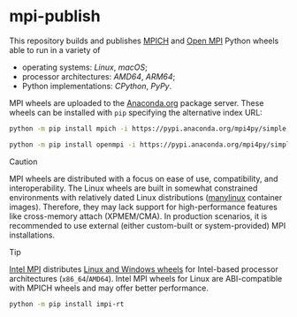 # mpi-publish

This repository builds and publishes [MPICH](https://www.mpich.org) and
[Open MPI](https://www.open-mpi.org/) Python wheels able to run in
a variety of

- operating systems: *Linux*, *macOS*;
- processor architectures: *AMD64*, *ARM64*;
- Python implementations: *CPython*, *PyPy*.

MPI wheels are uploaded to the [Anaconda.org](https://anaconda.org/mpi4py)
package server. These wheels can be installed with `pip` specifying the
alternative index URL:

```sh
python -m pip install mpich -i https://pypi.anaconda.org/mpi4py/simple
```

```sh
python -m pip install openmpi -i https://pypi.anaconda.org/mpi4py/simple
```

> [!CAUTION]
> MPI wheels are distributed with a focus on ease of use, compatibility, and
> interoperability. The Linux wheels are built in somewhat constrained
> environments with relatively dated Linux distributions
> ([manylinux](https://github.com/pypa/manylinux) container images).
> Therefore, they may lack support for high-performance features like
> cross-memory attach (XPMEM/CMA). In production scenarios, it is recommended
> to use external (either custom-built or system-provided) MPI installations.

> [!TIP]
> [Intel MPI](https://software.intel.com/intel-mpi-library) distributes [Linux
> and Windows wheels](https://pypi.org/project/impi-rt/#files) for Intel-based
> processor architectures (`x86_64`/`AMD64`). Intel MPI wheels for Linux are
> ABI-compatible with MPICH wheels and may offer better performance.
>
> ```sh
> python -m pip install impi-rt
> ```
